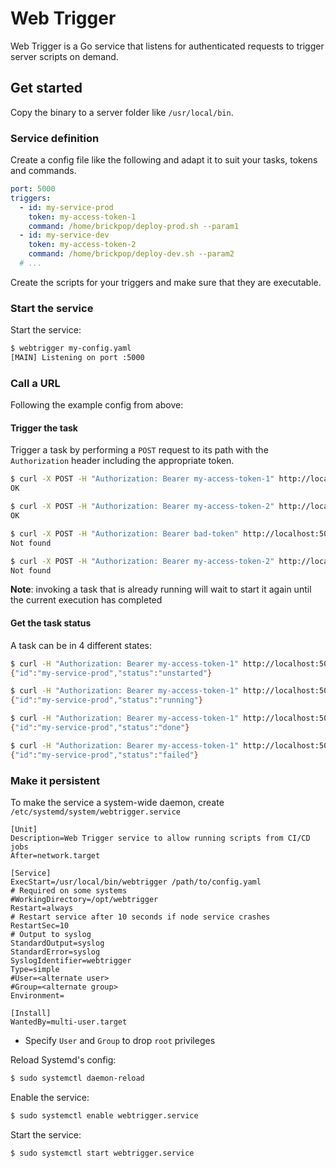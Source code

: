 # Web Trigger

Web Trigger is a Go service that listens for authenticated requests to trigger server scripts on demand.

## Get started

Copy the binary to a server folder like `/usr/local/bin`.

### Service definition

Create a config file like the following and adapt it to suit your tasks, tokens and commands.

```yaml
port: 5000
triggers:
  - id: my-service-prod
    token: my-access-token-1
    command: /home/brickpop/deploy-prod.sh --param1
  - id: my-service-dev
    token: my-access-token-2
    command: /home/brickpop/deploy-dev.sh --param2
  # ...
```

Create the scripts for your triggers and make sure that they are executable.

### Start the service

Start the service:

```sh
$ webtrigger my-config.yaml
[MAIN] Listening on port :5000
```

### Call a URL

Following the example config from above:

#### Trigger the task

Trigger a task by performing a `POST` request to its path with the `Authorization` header including the appropriate token.

```sh
$ curl -X POST -H "Authorization: Bearer my-access-token-1" http://localhost:5000/my-service-prod
OK
```

```sh
$ curl -X POST -H "Authorization: Bearer my-access-token-2" http://localhost:5000/my-service-dev
OK
```

```sh
$ curl -X POST -H "Authorization: Bearer bad-token" http://localhost:5000/my-service-dev
Not found
```

```sh
$ curl -X POST -H "Authorization: Bearer my-access-token-2" http://localhost:5000/does-not-exist
Not found
```

**Note**: invoking a task that is already running will wait to start it again until the current execution has completed

#### Get the task status

A task can be in 4 different states:

```sh
$ curl -H "Authorization: Bearer my-access-token-1" http://localhost:5000/my-service-prod
{"id":"my-service-prod","status":"unstarted"}
```

```sh
$ curl -H "Authorization: Bearer my-access-token-1" http://localhost:5000/my-service-prod
{"id":"my-service-prod","status":"running"}
```

```sh
$ curl -H "Authorization: Bearer my-access-token-1" http://localhost:5000/my-service-prod
{"id":"my-service-prod","status":"done"}
```

```sh
$ curl -H "Authorization: Bearer my-access-token-1" http://localhost:5000/my-service-prod
{"id":"my-service-prod","status":"failed"}
```

### Make it persistent

To make the service a system-wide daemon, create `/etc/systemd/system/webtrigger.service`

```
[Unit]
Description=Web Trigger service to allow running scripts from CI/CD jobs
After=network.target

[Service]
ExecStart=/usr/local/bin/webtrigger /path/to/config.yaml
# Required on some systems
#WorkingDirectory=/opt/webtrigger
Restart=always
# Restart service after 10 seconds if node service crashes
RestartSec=10
# Output to syslog
StandardOutput=syslog
StandardError=syslog
SyslogIdentifier=webtrigger
Type=simple
#User=<alternate user>
#Group=<alternate group>
Environment=

[Install]
WantedBy=multi-user.target
```

- Specify `User` and `Group` to drop `root` privileges

Reload Systemd's config:

```sh
$ sudo systemctl daemon-reload
```

Enable the service:

```sh
$ sudo systemctl enable webtrigger.service
```

Start the service:

```sh
$ sudo systemctl start webtrigger.service
```
<!--
### TLS encryption

On a typical scenario you will want your access tokens to travel encrypted.

If you are running a reverse proxy like Nginx, you can forward incoming HTTPS requests to webtrigger on a local port. But if Nginx itself is running within a Docker container, you might have issues forwarding requests back to webtrigger on the host system.

For such scenarios, you can enable TLS encryption right on webtrigger itself.

Then, pass the `TLS_CERT` and `TLS_KEY` environment variables. 

```sh
$ PORT=1234 TLS_CERT=/path/to/server.cert TLS_KEY=/path/to/server.key node .
Using ./triggers.yaml as the config file
Listening on https://0.0.0.0:1234
```

You can also pass `TLS_CHAIN` to specify the certificate chain of your CA.

```sh
$ PORT=1234 TLS_CERT=/path/to/server.pem TLS_KEY=/path/to/server.pem TLS_CHAIN=/path/to/chain.pem node .
Using ./triggers.yaml as the config file
Listening on https://0.0.0.0:1234
```

#### Self signed

Self signed certificates can also be used:

```sh
$ openssl req -nodes -new -x509 -keyout server.key -out server.cert
# enter any dummy data

$ chmod 400 server.key server.cert
```

Just tell `curl` to ignore the certificate credentials and you are good to go:

```sh
$ curl --insecure -H "Authorization: Bearer my-access-token-1" -X POST https://my-host:5000/my-service-prod
OK
```

-->
